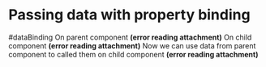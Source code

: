 # Passing data with property binding
#dataBinding 
On parent component
 **(error reading attachment)**
On child component
 **(error reading attachment)**
Now we can use data from parent component to called them on child component
 **(error reading attachment)**
